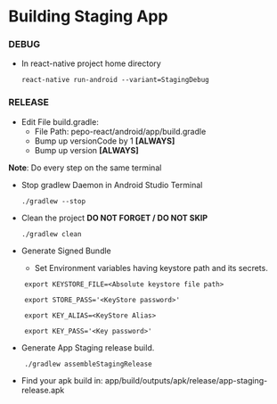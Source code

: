 # Building Staging App

### **DEBUG**
* In react-native project home directory
    ```
    react-native run-android --variant=StagingDebug
    ```

### **RELEASE** 
* Edit File build.gradle: 
    * File Path: pepo-react/android/app/build.gradle
    * Bump up versionCode by 1 **[ALWAYS]**
    * Bump up version **[ALWAYS]**

**Note**: Do every step on the same terminal
* Stop gradlew Daemon in Android Studio Terminal
    ```
    ./gradlew --stop
    ```

* Clean the project **DO NOT FORGET / DO NOT SKIP**
    ```
    ./gradlew clean
    ```

* Generate Signed Bundle
    * Set Environment variables having keystore path and its secrets.</br>
```
    export KEYSTORE_FILE=<Absolute keystore file path>
```
    
```    
    export STORE_PASS='<KeyStore password>'
```   
    
```
    export KEY_ALIAS=<KeyStore Alias>
```
    
```
    export KEY_PASS='<Key password>'

```
* Generate App Staging release build.
```
    ./gradlew assembleStagingRelease
```
* Find your apk build in:  app/build/outputs/apk/release/app-staging-release.apk
    



